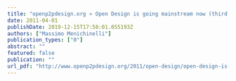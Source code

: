 ```yaml
---
title: "openp2pdesign.org » Open Design is going mainstream now (third part)"
date: 2011-04-01
publishDate: 2019-12-15T17:58:01.055193Z
authors: ["Massimo Menichinelli"]
publication_types: ["0"]
abstract: ""
featured: false
publication: ""
url_pdf: "http://www.openp2pdesign.org/2011/open-design/open-design-is-going-mainstream-now-third-part/"
---
```


